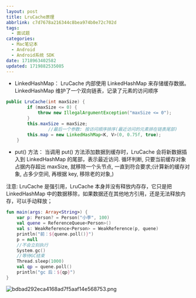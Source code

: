```yaml
---
layout: post
title: LruCache原理
abbrlink: c7d7678a216344c8bea974b0e72c702d
tags:
  - 面试题
categories:
  - Mac笔记本
  - Android
  - Android系统 SDK
date: 1718963402582
updated: 1719882535085
---
```


- LinkedHashMap： LruCache 内部使用 LinkedHashMap 来存储缓存数据。LinkedHashMap 维护了一个双向链表，记录了元素的访问顺序

```java
public LruCache(int maxSize) {
        if (maxSize <= 0) {
            throw new IllegalArgumentException("maxSize <= 0");
        }
        this.maxSize = maxSize;
				//最后一个参数: 按访问顺序排序(最近访问的元素排在链表尾部)
        this.map = new LinkedHashMap<K, V>(0, 0.75f, true);
    }
```

- put() 方法： 当调用 put() 方法添加数据到缓存时，LruCache 会将新数据插入到 LinkedHashMap 的尾部，表示最近访问. 循环判断, 只要当前缓存对象占据内存超出 maxSize, 就移除一个头节点, 一直到符合要求;(计算新的缓存对象, 占多少空间, 再根据 key, 移除老的对象,)

注意: LruCache 是强引用，LruCache 本身并没有释放内存存，它只是把 LinkedHashMap 中的数据移除，如果数据还在其他地方引用，还是无法释放内存，可以手动释放；

```kotlin
fun main(args: Array<String>) {
    var p: Person? = Person("小李", 100)
    val quene = ReferenceQueue<Person>()
    val s: WeakReference<Person> = WeakReference(p, quene)
    println("前：${quene.poll()}")
    p = null
	//不会立刻执行
    System.gc()
	//等待GC结束
    Thread.sleep(1000)
    val qp = quene.poll()
    println("gc 后：${qp}")
}
```

![bdbad292eca4168ad7f5aaf14e568753.png](/resources/d5de61d25a364e63ac08a32d14f32e02.png)
